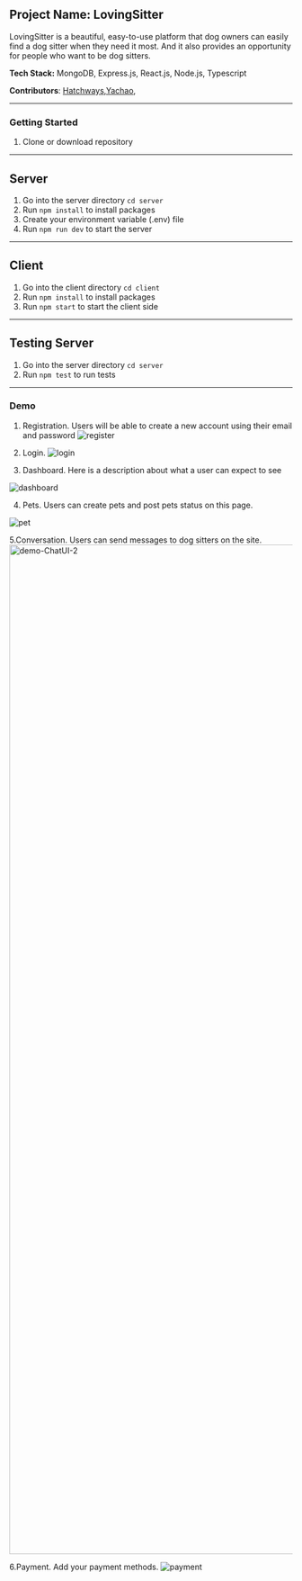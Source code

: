 ## Project Name: LovingSitter

LovingSitter is a beautiful, easy-to-use platform that dog owners can easily find a dog sitter when they need it most. And it also provides an opportunity for people who want to be dog sitters.

**Tech Stack:** MongoDB, Express.js, React.js, Node.js, Typescript

**Contributors**: [Hatchways](https://github.com/hatchways),[Yachao](https://github.com/yachaoxiong),

---

### Getting Started

1. Clone or download repository

---

## Server

1. Go into the server directory `cd server`
2. Run `npm install` to install packages
3. Create your environment variable (.env) file
4. Run `npm run dev` to start the server

---

## Client

1. Go into the client directory `cd client`
2. Run `npm install` to install packages
3. Run `npm start` to start the client side

---

## Testing Server

1. Go into the server directory `cd server`
2. Run `npm test` to run tests

---

### Demo

1. Registration. Users will be able to create a new account using their email and password
![register](https://user-images.githubusercontent.com/28782029/138371780-a80d2065-6bb9-4987-8072-a28669788019.png)

2. Login. 
![login](https://user-images.githubusercontent.com/28782029/138371795-8ee37319-13ea-4591-bfa6-c3ec81042a2f.png)


3. Dashboard. Here is a description about what a user can expect to see

![dashboard](https://user-images.githubusercontent.com/28782029/138371860-0e9ee46e-bd8a-4143-b41a-0aabfcff54e8.png)

4. Pets. Users can create pets and post pets status on this page.

![pet](https://user-images.githubusercontent.com/28782029/138372285-c95237a8-a0b1-4250-b1c6-6daf7ba0e39d.png)

5.Conversation. Users can send messages to dog sitters on the site.
<img width="1795" alt="demo-ChatUI-2" src="https://user-images.githubusercontent.com/28782029/138372651-13d5184e-5ef3-48f9-910a-3bb9a9341200.png">

6.Payment. Add your payment methods.
![payment](https://user-images.githubusercontent.com/28782029/138373083-075f6be5-99c0-46a8-b4e3-a5e1a8469295.png)

